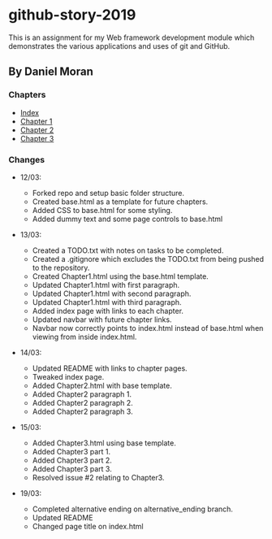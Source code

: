# github-story-2019
This is an assignment for my Web framework development module which demonstrates the various applications and uses of git and GitHub.

## By Daniel Moran

### Chapters
- [Index](https://danielmoran98.github.io/github-story-2019/index.html)
- [Chapter 1](https://danielmoran98.github.io/github-story-2019/Chapter1.html)
- [Chapter 2](https://danielmoran98.github.io/github-story-2019/Chapter2.html)
- [Chapter 3](https://danielmoran98.github.io/github-story-2019/Chapter3.html)

### Changes
- 12/03:
  - Forked repo and setup basic folder structure.
  - Created base.html as a template for future chapters.
  - Added CSS to base.html for some styling.
  - Added dummy text and some page controls to base.html

- 13/03:
  - Created a TODO.txt with notes on tasks to be completed.
  - Created a .gitignore which excludes the TODO.txt from being pushed to the repository.
  - Created Chapter1.html using the base.html template.
  - Updated Chapter1.html with first paragraph.
  - Updated Chapter1.html with second paragraph.
  - Updated Chapter1.html with third paragraph.
  - Added index page with links to each chapter.
  - Updated navbar with future chapter links.
  - Navbar now correctly points to index.html instead of base.html when viewing from inside index.html.

- 14/03:
  - Updated README with links to chapter pages.
  - Tweaked index page.
  - Added Chapter2.html with base template.
  - Added Chapter2 paragraph 1.
  - Added Chapter2 paragraph 2.
  - Added Chapter2 paragraph 3.

- 15/03:
  - Added Chapter3.html using base template.
  - Added Chapter3 part 1.
  - Added Chapter3 part 2.
  - Added Chapter3 part 3.
  - Resolved issue #2 relating to Chapter3.

- 19/03:
  - Completed alternative ending on alternative_ending branch.
  - Updated README
  - Changed page title on index.html
